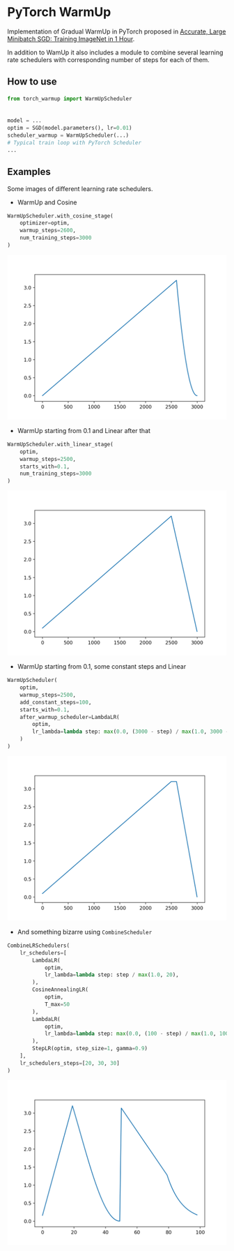 # PyTorch WarmUp

Implementation of Gradual WarmUp in PyTorch proposed in [Accurate, Large Minibatch SGD: Training ImageNet in 1 Hour](https://arxiv.org/abs/1706.02677).

In addition to WamUp it also includes a module to combine several learning rate schedulers with corresponding number of steps for each of them.

## How to use

```python
from torch_warmup import WarmUpScheduler


model = ...
optim = SGD(model.parameters(), lr=0.01)
scheduler_warmup = WarmUpScheduler(...)
# Typical train loop with PyTorch Scheduler
...
```

## Examples

Some images of different learning rate schedulers.

* WarmUp and Cosine

```python
WarmUpScheduler.with_cosine_stage(
    optimizer=optim,
    warmup_steps=2600,
    num_training_steps=3000
)
```

![WarmUp and Cosine](images/warmup_and_cosine.png)

* WarmUp starting from 0.1 and Linear after that

```python
WarmUpScheduler.with_linear_stage(
    optim,
    warmup_steps=2500,
    starts_with=0.1,
    num_training_steps=3000
)
```

![WarmUp starting from 0.1 and Linear](images/warmup_from_0.1_and_linear.png)

* WarmUp starting from 0.1, some constant steps and Linear

```python
WarmUpScheduler(
    optim,
    warmup_steps=2500,
    add_constant_steps=100,
    starts_with=0.1,
    after_warmup_scheduler=LambdaLR(
        optim,
        lr_lambda=lambda step: max(0.0, (3000 - step) / max(1.0, 3000 - 2600))
    )
)
```

![WarmUp starting from 0.1, some constant steps and Linear](images/warmup_from_0.1_const_and_linear.png)

* And something bizarre using `CombineScheduler`

```python
CombineLRSchedulers(
    lr_schedulers=[
        LambdaLR(
            optim,
            lr_lambda=lambda step: step / max(1.0, 20),
        ),
        CosineAnnealingLR(
            optim,
            T_max=50
        ),
        LambdaLR(
            optim,
            lr_lambda=lambda step: max(0.0, (100 - step) / max(1.0, 100 - 50))
        ),
        StepLR(optim, step_size=1, gamma=0.9)
    ],
    lr_schedulers_steps=[20, 30, 30]
)
```

![Bizarre LRScheduler](images/something_bizarre.png)
